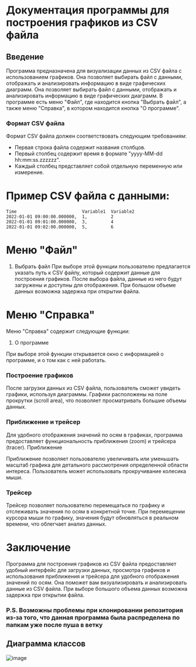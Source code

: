 # Документация программы для построения графиков из CSV файла
## Введение

Программа предназначена для визуализации данных из CSV файла с использованием графиков. Она позволяет выбирать файл с данными, отображать и анализировать информацию в виде графических диаграмм. Она позволяет выбирать файл с данными, отображать и анализировать информацию в виде графических диаграмм. В программе есть меню "Файл", где находится кнопка "Выбрать файл", а также меню "Справка", в котором находится кнопка "О программе".


### Формат CSV файла

Формат CSV файла должен соответствовать следующим требованиям:

- Первая строка файла содержит названия столбцов.
- Первый столбец содержит время в формате "yyyy-MM-dd hh:mm:ss.zzzzzz".
- Каждый столбец представляет собой отдельную переменную или измерение.

# Пример CSV файла с данными:
```
Time                         Variable1  Variable2
2022-01-01 09:00:00.000000,  1,         2
2022-01-01 09:01:00.000000,  3,         4
2022-01-01 09:02:00.000000,  5,         6
```

# Меню "Файл"

1. Выбрать файл
При выборе этой функции пользователю предлагается указать путь к CSV файлу, который содержит данные для построения графиков. После выбора файла, данные из него будут загружены и доступны для отображения. При большом объеме данных возможна задержка при открытии файла.

# Меню "Справка"

Меню "Справка" содержит следующие функции:
1. О программе

При выборе этой функции открывается окно с информацией о программе, и о том как с ней работать.


### Построение графиков

После загрузки данных из CSV файла, пользователь сможет увидеть графики, используя диаграммы. Графики расположены на поле прокрутки (scroll area), что позволяет просматривать большие объемы данных.

### Приближение и трейсер

Для удобного отображения значений по осям в графиках, программа предоставляет функциональность приближения (zoom) и трейсера (tracer).
Приближение

Приближение позволяет пользователю увеличивать или уменьшать масштаб графика для детального рассмотрения определенной области интереса. Пользователь может использовать прокручивание колесика мыши.

### Трейсер

Трейсер позволяет пользователю перемещаться по графику и отслеживать значения по осям в конкретной точке. При перемещении курсора мыши по графику, значения будут обновляться в реальном времени, что облегчает анализ данных.


# Заключение

Программа для построения графиков из CSV файла предоставляет удобный интерфейс для загрузки данных, просмотра графиков и использования приближения и трейсера для удобного отображения значений по осям. Она поможет вам визуализировать и анализировать данные из CSV файла. При выборе большого объема данных возможна задержка при открытии файла.

### P.S. Возможны проблемы при клонировании репозитория из-за того, что данная программа была распределена по папкам уже после пуша в ветку

## Диаграмма классов

![image](https://github.com/istominrs/logPrinter/assets/115490701/66ce054e-53a1-412d-869a-574256258edb)

